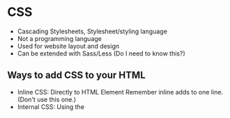 # CSS
- Cascading Stylesheets, Stylesheet/styling language
- Not a programming language
- Used for website layout and design
- Can be extended with Sass/Less (Do I need to know this?)
## Ways to add CSS to your HTML
- Inline CSS: Directly to HTML Element Remember inline adds to one line.  (Don't use this one.)
- Internal CSS: Using the <style> tags within a single document. Used within the head of the document. You cannot reuse CSS if you use this method. 
- External CSS: Linking an external .css file. This is most commonly used so you can reuse your CSS code for a different HTML file. 
## Selectors
- You can use the element name as the selector to your style tag. example below is Internal CSS.

```CS

<style type="text/css">
{h1
    color:red;
}
```
- Alternatate to using the element name as the selector you can use a class or id. If you would like all elements to have the same CSS you can use your element name as the selector. If you want a specific element it is better to use a class or id. 
## Colors- There are a couple ways you can show colors
- Color Names
- HTML5 Color Names (Color suggestions will auto appear)
- Hexadecimal (uses 6 colors numbers using characters 0-F you can shorten to 3 characters.)
- RGB (uses 3 color numbers using numbers 0-255 to alter color.)

```CS
body {
    background-color: blanchedalmond;
}
h1 {
    color: #00ff00;
}
p {
    color: rgb(0,0,255);
}
```
## Text Font




